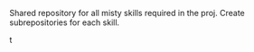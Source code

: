 Shared repository for all misty skills required in the proj. Create subrepositories for each skill.



t
